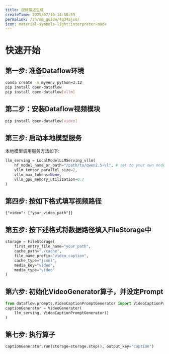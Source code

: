 ```yaml
---
title: 视频描述生成
createTime: 2025/07/16 14:50:59
permalink: /zh/mm_guide/4q34ajso/
icon: material-symbols-light:interpreter-mode
---
```


# 快速开始

## 第一步: 准备Dataflow环境
```bash
conda create -n myvenv python=3.12
pip install open-dataflow
pip install open-dataflow[vllm]
```

## 第二步：安装Dataflow视频模块
```bash
pip install open-dataflow[video]
```

## 第三步: 启动本地模型服务

本地模型调用服务方法如下:
```python
llm_serving = LocalModelLLMServing_vllm(
    hf_model_name_or_path="/path/to/qwen2.5-vl", # set to your own model path
    vllm_tensor_parallel_size=2,
    vllm_max_tokens=None,
    vllm_gpu_memory_utilization=0.7
)
```

## 第四步: 按如下格式填写视频路径

```jsonl
{"video": ["your_video_path"]}
```

## 第五步: 按下述格式将数据路径填入FileStorage中
```python
storage = FileStorage(
    first_entry_file_name="your_path",
    cache_path="./cache",
    file_name_prefix="video_caption",
    cache_type="jsonl",
    media_key="video",
    media_type="video"
)
```

## 第六步: 初始化VideoGenerator算子，并设定Prompt
```python
from dataflow.prompts.VideoCaptionPromptGenerator import VideoCaptionPromptGenerator
captionGenerator = VideoGenerator(
    llm_serving, VideoCaptionPromptGenerator()
)
```

## 第七步: 执行算子
```python
captionGenerator.run(storage=storage.step(), output_key="caption")
```

